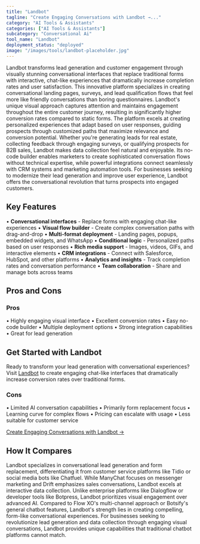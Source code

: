 ```yaml
---
title: "Landbot"
tagline: "Create Engaging Conversations with Landbot →..."
category: "AI Tools & Assistants"
categories: ["AI Tools & Assistants"]
subcategory: "Conversational Ai"
tool_name: "Landbot"
deployment_status: "deployed"
image: "/images/tools/landbot-placeholder.jpg"
---
```

Landbot transforms lead generation and customer engagement through visually stunning conversational interfaces that replace traditional forms with interactive, chat-like experiences that dramatically increase completion rates and user satisfaction. This innovative platform specializes in creating conversational landing pages, surveys, and lead qualification flows that feel more like friendly conversations than boring questionnaires. Landbot's unique visual approach captures attention and maintains engagement throughout the entire customer journey, resulting in significantly higher conversion rates compared to static forms. The platform excels at creating personalized experiences that adapt based on user responses, guiding prospects through customized paths that maximize relevance and conversion potential. Whether you're generating leads for real estate, collecting feedback through engaging surveys, or qualifying prospects for B2B sales, Landbot makes data collection feel natural and enjoyable. Its no-code builder enables marketers to create sophisticated conversation flows without technical expertise, while powerful integrations connect seamlessly with CRM systems and marketing automation tools. For businesses seeking to modernize their lead generation and improve user experience, Landbot offers the conversational revolution that turns prospects into engaged customers.

## Key Features

• **Conversational interfaces** - Replace forms with engaging chat-like experiences
• **Visual flow builder** - Create complex conversation paths with drag-and-drop
• **Multi-format deployment** - Landing pages, popups, embedded widgets, and WhatsApp
• **Conditional logic** - Personalized paths based on user responses
• **Rich media support** - Images, videos, GIFs, and interactive elements
• **CRM integrations** - Connect with Salesforce, HubSpot, and other platforms
• **Analytics and insights** - Track completion rates and conversation performance
• **Team collaboration** - Share and manage bots across teams

## Pros and Cons

### Pros
• Highly engaging visual interface
• Excellent conversion rates
• Easy no-code builder
• Multiple deployment options
• Strong integration capabilities
• Great for lead generation

## Get Started with Landbot

Ready to transform your lead generation with conversational experiences? Visit [Landbot](https://landbot.io) to create engaging chat-like interfaces that dramatically increase conversion rates over traditional forms.

### Cons
• Limited AI conversation capabilities
• Primarily form replacement focus
• Learning curve for complex flows
• Pricing can escalate with usage
• Less suitable for customer service

[Create Engaging Conversations with Landbot →](https://landbot.io)

## How It Compares

Landbot specializes in conversational lead generation and form replacement, differentiating it from customer service platforms like Tidio or social media bots like Chatfuel. While ManyChat focuses on messenger marketing and Drift emphasizes sales conversations, Landbot excels at interactive data collection. Unlike enterprise platforms like Dialogflow or developer tools like Botpress, Landbot prioritizes visual engagement over advanced AI. Compared to Flow XO's multi-channel approach or Botsify's general chatbot features, Landbot's strength lies in creating compelling, form-like conversational experiences. For businesses seeking to revolutionize lead generation and data collection through engaging visual conversations, Landbot provides unique capabilities that traditional chatbot platforms cannot match.